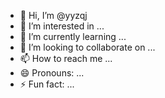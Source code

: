 - 👋 Hi, I’m @yyzqj
- 👀 I’m interested in ...
- 🌱 I’m currently learning ...
- 💞️ I’m looking to collaborate on ...
- 📫 How to reach me ...
- 😄 Pronouns: ...
- ⚡ Fun fact: ...

<!---
yyzqj/yyzqj is a ✨ special ✨ repository because its `README.md` (this file) appears on your GitHub profile.
You can click the Preview link to take a look at your changes.
--->
